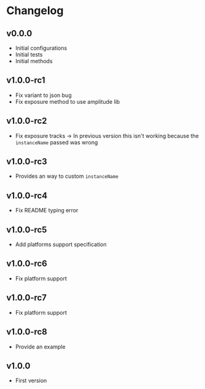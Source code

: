 # Changelog

## v0.0.0
* Initial configurations
* Initial tests
* Initial methods

## v1.0.0-rc1
* Fix variant to json bug
* Fix exposure method to use amplitude lib

## v1.0.0-rc2
* Fix exposure tracks
  -> In previous version this isn't working because the `instanceName` passed was wrong

## v1.0.0-rc3
* Provides an way to custom `instanceName`

## v1.0.0-rc4
* Fix README typing error

## v1.0.0-rc5
* Add platforms support specification

## v1.0.0-rc6
* Fix platform support

## v1.0.0-rc7
* Fix platform support

## v1.0.0-rc8
* Provide an example

## v1.0.0
* First version 
